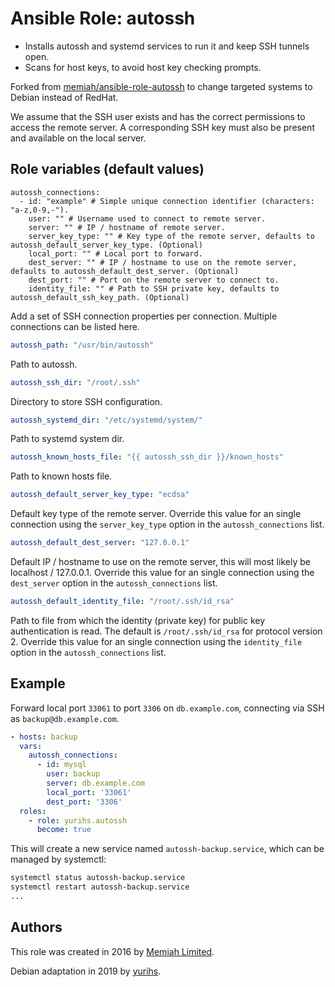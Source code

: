 # Ansible Role: autossh

- Installs autossh and systemd services to run it and keep SSH tunnels open.
- Scans for host keys, to avoid host key checking prompts.

Forked from [memiah/ansible-role-autossh](https://github.com/memiah/ansible-role-autossh) to change targeted systems to Debian instead of RedHat.

We assume that the SSH user exists and has the correct permissions to access
the remote server. A corresponding SSH key must also be present and available
on the local server.


## Role variables (default values)

~~~
autossh_connections:
  - id: "example" # Simple unique connection identifier (characters: "a-z,0-9,-").
    user: "" # Username used to connect to remote server.
    server: "" # IP / hostname of remote server.
    server_key_type: "" # Key type of the remote server, defaults to autossh_default_server_key_type. (Optional)
    local_port: "" # Local port to forward.
    dest_server: "" # IP / hostname to use on the remote server, defaults to autossh_default_dest_server. (Optional)
    dest_port: "" # Port on the remote server to connect to.
    identity_file: "" # Path to SSH private key, defaults to autossh_default_ssh_key_path. (Optional)
~~~

Add a set of SSH connection properties per connection. Multiple connections
can be listed here.

~~~yaml
autossh_path: "/usr/bin/autossh"
~~~

Path to autossh.

~~~yaml
autossh_ssh_dir: "/root/.ssh"
~~~

Directory to store SSH configuration.

~~~yaml
autossh_systemd_dir: "/etc/systemd/system/"
~~~

Path to systemd system dir.

~~~yaml
autossh_known_hosts_file: "{{ autossh_ssh_dir }}/known_hosts"
~~~

Path to known hosts file.

~~~yaml
autossh_default_server_key_type: "ecdsa"
~~~

Default key type of the remote server. Override this value for an single 
connection using the `server_key_type` option in the `autossh_connections` 
list. 

~~~yaml
autossh_default_dest_server: "127.0.0.1"
~~~

Default IP / hostname to use on the remote server, this will most likely 
be localhost / 127.0.0.1. Override this value for an single connection 
using the `dest_server` option in the `autossh_connections` list. 

~~~yaml
autossh_default_identity_file: "/root/.ssh/id_rsa"
~~~

Path to file from which the identity (private key) for public key 
authentication is read. The default is `/root/.ssh/id_rsa` for 
protocol version 2. Override this value for an single connection using 
the `identity_file` option in the `autossh_connections` list. 


## Example

Forward local port `33061` to port `3306` on `db.example.com`, connecting
via SSH as `backup@db.example.com`.

~~~yaml
- hosts: backup
  vars:
    autossh_connections:
      - id: mysql
        user: backup
        server: db.example.com
        local_port: '33061'
        dest_port: '3306'
  roles:
    - role: yurihs.autossh
      become: true
~~~

This will create a new service named `autossh-backup.service`, which can be
managed by systemctl:

~~~sh
systemctl status autossh-backup.service
systemctl restart autossh-backup.service
...
~~~

## Authors

This role was created in 2016 by [Memiah Limited](https://github.com/memiah).

Debian adaptation in 2019 by [yurihs](https://github.com/yurihs).
